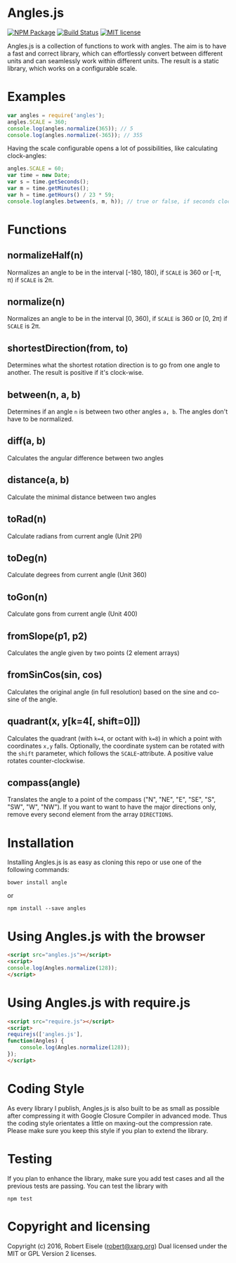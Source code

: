 # Angles.js 

[![NPM Package](https://img.shields.io/npm/v/angles.svg?style=flat)](https://npmjs.org/package/angles "View this project on npm")
[![Build Status](https://travis-ci.org/infusion/Angles.js.svg)](https://travis-ci.org/infusion/Angles.js)
[![MIT license](http://img.shields.io/badge/license-MIT-brightgreen.svg)](http://opensource.org/licenses/MIT)


Angles.js is a collection of functions to work with angles. The aim is to have a fast and correct library, which can effortlessly convert between different units and can seamlessly work within different units. The result is a static library, which works on a configurable scale.

Examples
===

```javascript
var angles = require('angles');
angles.SCALE = 360;
console.log(angles.normalize(365)); // 5
console.log(angles.normalize(-365)); // 355
```

Having the scale configurable opens a lot of possibilities, like calculating clock-angles:

```javascript
angles.SCALE = 60;
var time = new Date;
var s = time.getSeconds();
var m = time.getMinutes();
var h = time.getHours() / 23 * 59;
console.log(angles.between(s, m, h)); // true or false, if seconds clockhand is between the minutes and hours clockhand
```


Functions
===

normalizeHalf(n)
---
Normalizes an angle to be in the interval [-180, 180), if `SCALE` is 360 or [-π, π) if `SCALE` is 2π.

normalize(n)
---
Normalizes an angle to be in the interval [0, 360), if `SCALE` is 360 or [0, 2π) if `SCALE` is 2π.

shortestDirection(from, to)
---
Determines what the shortest rotation direction is to go from one angle to another. The result is positive if it's clock-wise.

between(n, a, b)
---
Determines if an angle `n` is between two other angles `a, b`. The angles don't have to be normalized.

diff(a, b)
---
Calculates the angular difference between two angles

distance(a, b)
---
Calculate the minimal distance between two angles

toRad(n)
---
Calculate radians from current angle (Unit 2PI)

toDeg(n)
---
Calculate degrees from current angle (Unit 360)

toGon(n)
---
Calculate gons from current angle (Unit 400)

fromSlope(p1, p2)
---
Calculates the angle given by two points (2 element arrays)

fromSinCos(sin, cos)
---
Calculates the original angle (in full resolution) based on the sine and co-sine of the angle.

quadrant(x, y[k=4[, shift=0]])
---
Calculates the quadrant (with `k=4`, or octant with `k=8`) in which a point with coordinates `x,y` falls. Optionally, the coordinate system can be rotated with the `shift` parameter, which follows the `SCALE`-attribute. A positive value rotates counter-clockwise.

compass(angle)
---
Translates the angle to a point of the compass ("N", "NE", "E", "SE", "S", "SW", "W", "NW"). If you want to want to have the major directions only, remove every second element from the array `DIRECTIONS`.

Installation
===
Installing Angles.js is as easy as cloning this repo or use one of the following commands:

```
bower install angle
```
or

```
npm install --save angles
```


Using Angles.js with the browser
===
```html
<script src="angles.js"></script>
<script>
console.log(Angles.normalize(128));
</script>
```

Using Angles.js with require.js
===
```html
<script src="require.js"></script>
<script>
requirejs(['angles.js'],
function(Angles) {
    console.log(Angles.normalize(128));
});
</script>
```

Coding Style
===
As every library I publish, Angles.js is also built to be as small as possible after compressing it with Google Closure Compiler in advanced mode. Thus the coding style orientates a little on maxing-out the compression rate. Please make sure you keep this style if you plan to extend the library.

Testing
===
If you plan to enhance the library, make sure you add test cases and all the previous tests are passing. You can test the library with

```
npm test
```

Copyright and licensing
===
Copyright (c) 2016, Robert Eisele (robert@xarg.org)
Dual licensed under the MIT or GPL Version 2 licenses.
